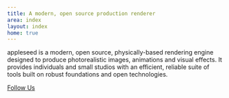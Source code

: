 ```yaml
---
title: A modern, open source production renderer
area: index
layout: index
home: true
---
```


appleseed is a modern, open source, physically-based rendering engine designed to produce photorealistic images, animations and visual effects.
It provides individuals and small studios with an efficient, reliable suite of tools built on robust foundations and open technologies.

[<i class="fa fa-twitter"></i> Follow Us](https://twitter.com/appleseedhq)
